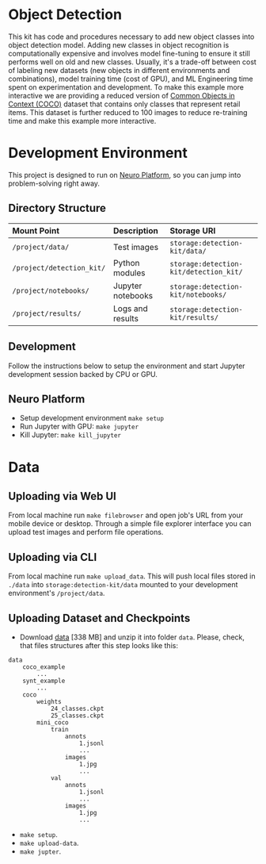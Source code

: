 # Object Detection

This kit has code and procedures necessary to add new object classes into object detection model. Adding new classes in object recognition is computationally expensive and involves model fine-tuning to ensure it still performs well on old and new classes. Usually, it's a trade-off between cost of labeling new datasets (new objects in different environments and combinations), model training time (cost of GPU), and ML Engineering time spent on experimentation and development. To make this example more interactive we are providing a reduced version of [Common Objects in Context (COCO)](http://cocodataset.org) dataset that contains only classes that represent retail items. This dataset is further reduced to 100 images to reduce re-training time and make this example more interactive.

# Development Environment

This project is designed to run on [Neuro Platform](https://neu.ro), so you can jump into problem-solving right away.

## Directory Structure

| Mount Point              | Description                       | Storage URI                     |
|:------------------------ |:--------------------------------- |:------------------------------- |
|`/project/data/`          | Test images                       | `storage:detection-kit/data/`         |
|`/project/detection_kit/` | Python modules                    | `storage:detection-kit/detection_kit/`      |
|`/project/notebooks/`     | Jupyter notebooks                 | `storage:detection-kit/notebooks/`    |
|`/project/results/`       | Logs and results                  | `storage:detection-kit/results/`      |


## Development

Follow the instructions below to setup the environment and start Jupyter development session backed by CPU or GPU.

## Neuro Platform

* Setup development environment `make setup`
* Run Jupyter with GPU: `make jupyter`
* Kill Jupyter: `make kill_jupyter`

# Data

## Uploading via Web UI

From local machine run `make filebrowser` and open job's URL from your mobile device or desktop. Through a simple file explorer interface you can upload test images and perform file operations.

## Uploading via CLI

From local machine run `make upload_data`. This will push local files stored in `./data` into `storage:detection-kit/data` mounted to your development environment's `/project/data`.

## Uploading Dataset and Checkpoints

* Download [data](https://drive.google.com/a/neuromation.io/file/d/1WWQ33zM23udAPnTO6_Y-6w_P_Dgq7x0N/view?usp=sharing) [338 MB]
and unzip it into folder `data`. Please, check, that files structures
after this step looks like this:
```
data
    coco_example
        ...
    synt_example
        ...
    coco
        weights
            24_classes.ckpt
            25_classes.ckpt
        mini_coco
            train
                annots
                    1.jsonl
                    ...
                images
                    1.jpg
                    ...
            val
                annots
                    1.jsonl
                    ...
                images
                    1.jpg
                    ...
```
* `make setup`.
* `make upload-data`.
* `make jupter`.
